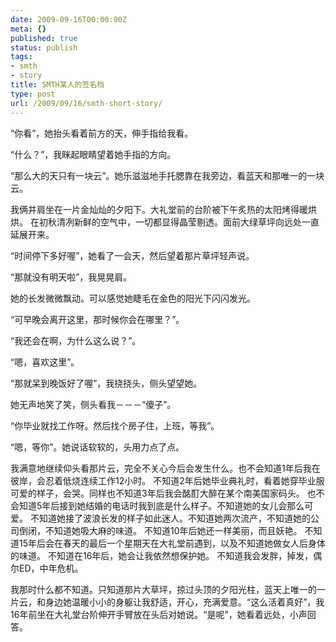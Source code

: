 ```yaml
---
date: 2009-09-16T00:00:00Z
meta: {}
published: true
status: publish
tags:
- smth
- story
title: SMTH某人的签名档
type: post
url: /2009/09/16/smth-short-story/
---
```


“你看”，她抬头看着前方的天，伸手指给我看。

“什么？”，我眯起眼睛望着她手指的方向。

“那么大的天只有一块云”。她乐滋滋地手托腮靠在我旁边，看蓝天和那唯一的一块云。

我俩并肩坐在一片金灿灿的夕阳下。大礼堂前的台阶被下午炙热的太阳烤得暖烘烘。
在初秋清冽新鲜的空气中，一切都显得晶莹剔透。面前大绿草坪向远处一直延展开来。

“时间停下多好喔”，她看了一会天，然后望着那片草坪轻声说。

“那就没有明天啦”，我晃晃肩。

她的长发微微飘动。可以感觉她睫毛在金色的阳光下闪闪发光。

“可早晚会离开这里，那时候你会在哪里？”。

“我还会在啊，为什么这么说？”。

“嗯，喜欢这里”。

“那就呆到晚饭好了喔”，我挠挠头，侧头望望她。

她无声地笑了笑，侧头看我－－－“傻子”。

“你毕业就找工作呀。然后找个房子住，上班，等我”。

“嗯，等你”。她说话软软的，头用力点了点。

我满意地继续仰头看那片云，完全不关心今后会发生什么。也不会知道1年后我在彼岸，会忍着低烧连续工作12小时。
不知道2年后她毕业典礼时，看着她穿毕业服可爱的样子，会哭。同样也不知道3年后我会酩酊大醉在某个南美国家码头。
也不会知道5年后接到她结婚的电话时我到底是什么样子。不知道她的女儿会那么可爱。
不知道她接了波浪长发的样子如此迷人。不知道她两次流产，不知道她的公司倒闭，不知道她吸大麻的味道。
不知道10年后她还一样美丽，而且妖艳。
不知道15年后会在春天的最后一个星期天在大礼堂前遇到，以及不知道她做女人后身体的味道。
不知道在16年后，她会让我依然想保护她。
不知道我会发胖，掉发，偶尔ED，中年危机。

我那时什么都不知道。只知道那片大草坪，掠过头顶的夕阳光柱，蓝天上唯一的一片云，和身边她温暖小小的身躯让我舒适，开心，充满爱意。“这么活着真好”，我16年前坐在大礼堂台阶伸开手臂放在头后对她说。“是呢”，她看着远处，小声回答。
